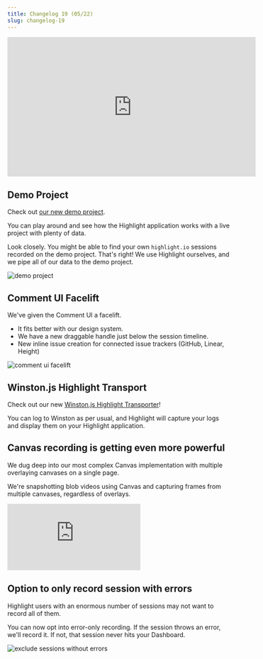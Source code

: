 ```yaml
---
title: Changelog 19 (05/22)
slug: changelog-19
---
```


<iframe width="560" height="315" src="https://www.youtube.com/embed/AcIfUZeJjjs" title="YouTube video player" frameborder="0" allow="accelerometer; autoplay; clipboard-write; encrypted-media; gyroscope; picture-in-picture; web-share" allowfullscreen></iframe>

## Demo Project

Check out [our new demo project](https://app.highlight.io/demo).

You can play around and see how the Highlight application works with a live project with plenty of data.

Look closely. You might be able to find your own `highlight.io` sessions recorded on the demo project. That's right! We use Highlight ourselves, and we pipe all of our data to the demo project.

![demo project](/images/changelog/19/demo-project.png)

## Comment UI Facelift

We've given the Comment UI a facelift. 

- It fits better with our design system. 
- We have a new draggable handle just below the session timeline.
- New inline issue creation for connected issue trackers (GitHub, Linear, Height)

![comment ui facelift](/images/changelog/19/comment-ui.png)

## Winston.js Highlight Transport

Check out our new [Winston.js Highlight Transporter](https://www.highlight.io/docs/getting-started/backend-logging/js/winston)!

You can log to Winston as per usual, and Highlight will capture your logs and display them on your Highlight application.

## Canvas recording is getting even more powerful

We dug deep into our most complex Canvas implementation with multiple overlaying canvases on a single page.

We're snapshotting blob videos using Canvas and capturing frames from multiple canvases, regardless of overlays.

<div style={{position: "relative", paddingBottom: "64.90384615384616%", height: 0 }}>
    <iframe src="https://www.loom.com/embed/ebb971bf5fdd4aaf9ae1924e7e536fb7" frameborder="0" webkitallowfullscreen mozallowfullscreen allowfullscreen style={{position: "absolute", top: 0, left: 0, width: "100%", height: "100%"}}></iframe>
</div>

## Option to only record session with errors

Highlight users with an enormous number of sessions may not want to record all of them.

You can now opt into error-only recording. If the session throws an error, we'll record it. If not, that session never hits your Dashboard.

![exclude sessions without errors](/images/changelog/19/exclude-sessions-without-errors.png)